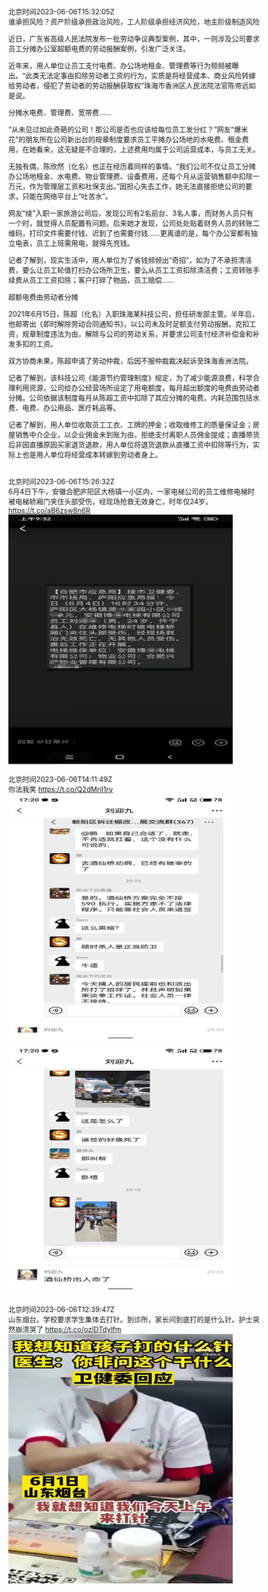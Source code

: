 北京时间2023-06-06T15:32:05Z<br>谁承担风险？资产阶级承担政治风险，工人阶级承担经济风险，地主阶级制造风险

近日，广东省高级人民法院发布一批劳动争议典型案例，其中，一则涉及公司要求员工分摊办公室超额电费的劳动报酬案例，引发广泛关注。

近年来，用人单位让员工支付电费、办公场地租金、管理费等行为频频被曝出。“此类无法定事由扣除劳动者工资的行为，实质是将经营成本、商业风险转嫁给劳动者，侵犯了劳动者的劳动报酬获取权”珠海市香洲区人民法院法官陈帝远如是说。

分摊水电费、管理费、宽带费……

“从未见过如此奇葩的公司！那公司是否也应该给每位员工发分红？”网友“爆米花”的朋友所在公司新出台的规章制度要求员工平摊办公场地的水电费、租金费用，在她看来，这无疑是不合理的，上述费用均属于公司运营成本，与员工无关。

无独有偶，陈欣然（化名）也正在经历着同样的事情。“我们公司不仅让员工分摊办公场地租金、水电费、物业管理费、设备费用，还每个月从运营销售额中扣除一万元，作为管理层工资和社保支出。”因担心失去工作，她无法直接拒绝公司的要求，只能在网络平台上“吐苦水”。

网友“绫”入职一家旅游公司后，发现公司有2名前台、3名人事，而财务人员只有一个时，就觉得人员配置有问题。后来她才发现，公司处处贴着财务人员的转账二维码，打印文件需要付钱、迟到了也需要付钱……更离谱的是，每个办公室都有独立电表，员工上班需用电，就得先充钱。

记者了解到，现实生活中，用人单位为了省钱频频出“奇招”，如为了不承担清洁费，要么让员工轮值打扫办公场所卫生，要么从员工工资扣除清洁费；工资转账手续费从员工工资扣除；客户打碎了物品，员工赔偿……

超额电费由劳动者分摊

2021年6月15日，陈超（化名）入职珠海某科技公司，担任研发部主管。半年后，他邮寄出《即时解除劳动合同通知书》，以公司未及时足额支付劳动报酬，克扣工资，规章制度违法为由，解除与公司的劳动关系，并要求公司支付经济补偿金和补发多扣的工资。

双方协商未果，陈超申请了劳动仲裁，后因不服仲裁裁决起诉至珠海香洲法院。

记者了解到，该科技公司《能源节约管理制度》规定，为了减少能源浪费，科学合理利用资源，公司给办公经营场所设定了用电额度，每月超出额度的电费由劳动者分摊。公司依据该制度每月从陈超工资中扣除了其应分摊的电费。内耗范围包括水费、电费、办公用品、医疗耗品等。

记者了解到，用人单位收取员工工衣、工牌的押金；收取维修工的质量保证金；房屋销售中介企业，以企业佣金未到账为由，拒绝支付离职人员佣金提成；直播带货后非因直播原因买家退货退款，用人单位将退货退款从直播工资中扣除等行为，实际上也是用人单位将经营成本转嫁到劳动者身上。<br><br><br>北京时间2023-06-06T15:26:32Z<br>6月4日下午，安徽合肥庐阳区大杨镇一小区内，一家电梯公司的员工维修电梯时被电梯轿厢门夹住头部受伤，经现场抢救无效身亡，时年仅24岁。 https://t.co/aB6zsw8n6R<br><img src='/temp/image/2023/t-Month-6/1665983496496779264_0.jpg' width='450' height='500'><br><br>北京时间2023-06-06T14:11:49Z<br>你法我笑 https://t.co/Q2dMriI1ry<br><img src='/temp/image/2023/t-Month-6/1665964691125080065_0.jpg' width='450' height='500'><img src='/temp/image/2023/t-Month-6/1665964691125080065_1.jpg' width='450' height='500'><br><br>北京时间2023-06-06T12:39:47Z<br>山东烟台。学校要求学生集体去打针。到诊所，家长问到底打的是什么针。护士突然崩溃哭了 https://t.co/ozIDTdyIfm<br><img src='/temp/video/2023/t-Month-6/t-Day-06/Lslymlwxc/1665941533387022336_0.jpg' width='450' height='500'><br><br>